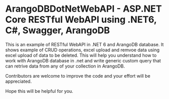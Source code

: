 # ArangoDBDotNetWebAPI - ASP.NET Core RESTful WebAPI using .NET6, C#, Swagger, ArangoDB
This is an example of RESTful WebAPI in .NET 6 and ArangoDB database. It shows example of CRUD operations, excel upload and remvoe data using excel upload of data to be deleted.
This will help you understand how to work with ArangoDB database in .net and write generic custom query that can retrive data from any of your collection in ArangoDB.

Contributors are welcome to improve the code and your effort will be appreciated.

Hope this will be helpful for you.
